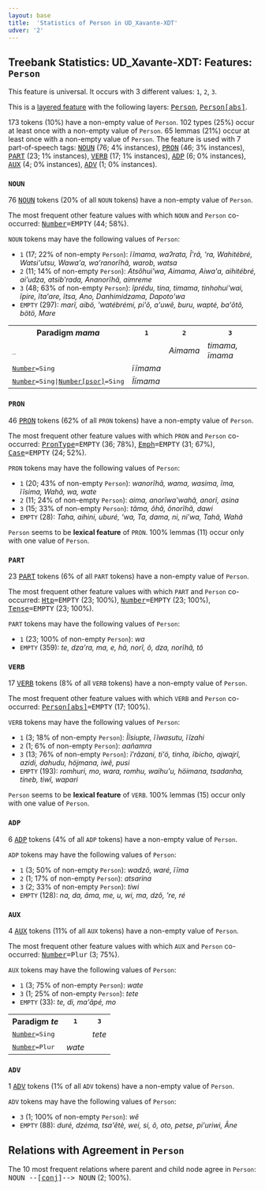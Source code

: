 ```yaml
---
layout: base
title:  'Statistics of Person in UD_Xavante-XDT'
udver: '2'
---
```


## Treebank Statistics: UD_Xavante-XDT: Features: `Person`

This feature is universal.
It occurs with 3 different values: `1`, `2`, `3`.

This is a <a href="../../u/overview/feat-layers.html">layered feature</a> with the following layers: <tt><a href="xav_xdt-feat-Person.html">Person</a></tt>, <tt><a href="xav_xdt-feat-Person-abs.html">Person[abs]</a></tt>.

173 tokens (10%) have a non-empty value of `Person`.
102 types (25%) occur at least once with a non-empty value of `Person`.
65 lemmas (21%) occur at least once with a non-empty value of `Person`.
The feature is used with 7 part-of-speech tags: <tt><a href="xav_xdt-pos-NOUN.html">NOUN</a></tt> (76; 4% instances), <tt><a href="xav_xdt-pos-PRON.html">PRON</a></tt> (46; 3% instances), <tt><a href="xav_xdt-pos-PART.html">PART</a></tt> (23; 1% instances), <tt><a href="xav_xdt-pos-VERB.html">VERB</a></tt> (17; 1% instances), <tt><a href="xav_xdt-pos-ADP.html">ADP</a></tt> (6; 0% instances), <tt><a href="xav_xdt-pos-AUX.html">AUX</a></tt> (4; 0% instances), <tt><a href="xav_xdt-pos-ADV.html">ADV</a></tt> (1; 0% instances).

### `NOUN`

76 <tt><a href="xav_xdt-pos-NOUN.html">NOUN</a></tt> tokens (20% of all `NOUN` tokens) have a non-empty value of `Person`.

The most frequent other feature values with which `NOUN` and `Person` co-occurred: <tt><a href="xav_xdt-feat-Number.html">Number</a></tt><tt>=EMPTY</tt> (44; 58%).

`NOUN` tokens may have the following values of `Person`:

* `1` (17; 22% of non-empty `Person`): <em>ĩĩmama, waʔrata, Ĩ'rã, 'ra, Wahitébré, Watsi'utsu, Wawa'a, wa'ranorĩhã, warob, watsa</em>
* `2` (11; 14% of non-empty `Person`): <em>Atsõhui'wa, Aimama, Aiwa'a, aihitébré, ai’udza, atsib'rada, Ananorĩhã, aimreme</em>
* `3` (48; 63% of non-empty `Person`): <em>ĩprédu, tina, timama, tinhohui'wai, ĩpire, ĩta'are, ĩtsa, Ano, Danhimidzama, Dapoto'wa</em>
* `EMPTY` (297): <em>marĩ, aibö, 'watébrémi, pi'õ, a'uwẽ, buru, wapté, ba'õtõ, bötö, Mare</em>

<table>
  <tr><th>Paradigm <i>mama</i></th><th><tt>1</tt></th><th><tt>2</tt></th><th><tt>3</tt></th></tr>
  <tr><td><tt>_</tt></td><td></td><td><em>Aimama</em></td><td><em>timama, ĩmama</em></td></tr>
  <tr><td><tt><tt><a href="xav_xdt-feat-Number.html">Number</a></tt><tt>=Sing</tt></tt></td><td><em>ĩĩmama</em></td><td></td><td></td></tr>
  <tr><td><tt><tt><a href="xav_xdt-feat-Number.html">Number</a></tt><tt>=Sing</tt>|<tt><a href="xav_xdt-feat-Number-psor.html">Number[psor]</a></tt><tt>=Sing</tt></tt></td><td><em>Ĩĩmama</em></td><td></td><td></td></tr>
</table>

### `PRON`

46 <tt><a href="xav_xdt-pos-PRON.html">PRON</a></tt> tokens (62% of all `PRON` tokens) have a non-empty value of `Person`.

The most frequent other feature values with which `PRON` and `Person` co-occurred: <tt><a href="xav_xdt-feat-PronType.html">PronType</a></tt><tt>=EMPTY</tt> (36; 78%), <tt><a href="xav_xdt-feat-Emph.html">Emph</a></tt><tt>=EMPTY</tt> (31; 67%), <tt><a href="xav_xdt-feat-Case.html">Case</a></tt><tt>=EMPTY</tt> (24; 52%).

`PRON` tokens may have the following values of `Person`:

* `1` (20; 43% of non-empty `Person`): <em>wanorĩhã, wama, wasima, ĩma, ĩĩsima, Wahã, wa, wate</em>
* `2` (11; 24% of non-empty `Person`): <em>aima, anorĩwa'wahã, anorĩ, asina</em>
* `3` (15; 33% of non-empty `Person`): <em>tãma, õhã, õnorĩhã, dawi</em>
* `EMPTY` (28): <em>Taha, aihini, uburé, 'wa, Ta, dama, ni, ni'wa, Tahã, Wahã</em>

`Person` seems to be **lexical feature** of `PRON`. 100% lemmas (11) occur only with one value of `Person`.

### `PART`

23 <tt><a href="xav_xdt-pos-PART.html">PART</a></tt> tokens (6% of all `PART` tokens) have a non-empty value of `Person`.

The most frequent other feature values with which `PART` and `Person` co-occurred: <tt><a href="xav_xdt-feat-Htp.html">Htp</a></tt><tt>=EMPTY</tt> (23; 100%), <tt><a href="xav_xdt-feat-Number.html">Number</a></tt><tt>=EMPTY</tt> (23; 100%), <tt><a href="xav_xdt-feat-Tense.html">Tense</a></tt><tt>=EMPTY</tt> (23; 100%).

`PART` tokens may have the following values of `Person`:

* `1` (23; 100% of non-empty `Person`): <em>wa</em>
* `EMPTY` (359): <em>te, dza'ra, ma, e, hã, norĩ, õ, dza, norĩhã, tô</em>

### `VERB`

17 <tt><a href="xav_xdt-pos-VERB.html">VERB</a></tt> tokens (8% of all `VERB` tokens) have a non-empty value of `Person`.

The most frequent other feature values with which `VERB` and `Person` co-occurred: <tt><a href="xav_xdt-feat-Person-abs.html">Person[abs]</a></tt><tt>=EMPTY</tt> (17; 100%).

`VERB` tokens may have the following values of `Person`:

* `1` (3; 18% of non-empty `Person`): <em>Ĩĩsiupte, ĩĩwasutu, ĩĩzahi</em>
* `2` (1; 6% of non-empty `Person`): <em>aañamra</em>
* `3` (13; 76% of non-empty `Person`): <em>ĩ'rãzani, ti'ö, tinha, ĩbicho, ajwajrĩ, azidi, dahudu, höjmana, iwẽ, pusi</em>
* `EMPTY` (193): <em>romhuri, mo, wara, romhu, waihu'u, höimana, tsadanha, tineb, tiwĩ, wapari</em>

`Person` seems to be **lexical feature** of `VERB`. 100% lemmas (15) occur only with one value of `Person`.

### `ADP`

6 <tt><a href="xav_xdt-pos-ADP.html">ADP</a></tt> tokens (4% of all `ADP` tokens) have a non-empty value of `Person`.

`ADP` tokens may have the following values of `Person`:

* `1` (3; 50% of non-empty `Person`): <em>wadzô, waré, ĩĩma</em>
* `2` (1; 17% of non-empty `Person`): <em>atsarina</em>
* `3` (2; 33% of non-empty `Person`): <em>tiwi</em>
* `EMPTY` (128): <em>na, da, ãma, me, u, wi, ma, dzô, 're, ré</em>

### `AUX`

4 <tt><a href="xav_xdt-pos-AUX.html">AUX</a></tt> tokens (11% of all `AUX` tokens) have a non-empty value of `Person`.

The most frequent other feature values with which `AUX` and `Person` co-occurred: <tt><a href="xav_xdt-feat-Number.html">Number</a></tt><tt>=Plur</tt> (3; 75%).

`AUX` tokens may have the following values of `Person`:

* `1` (3; 75% of non-empty `Person`): <em>wate</em>
* `3` (1; 25% of non-empty `Person`): <em>tete</em>
* `EMPTY` (33): <em>te, di, ma'ãpé, mo</em>

<table>
  <tr><th>Paradigm <i>te</i></th><th><tt>1</tt></th><th><tt>3</tt></th></tr>
  <tr><td><tt><tt><a href="xav_xdt-feat-Number.html">Number</a></tt><tt>=Sing</tt></tt></td><td></td><td><em>tete</em></td></tr>
  <tr><td><tt><tt><a href="xav_xdt-feat-Number.html">Number</a></tt><tt>=Plur</tt></tt></td><td><em>wate</em></td><td></td></tr>
</table>

### `ADV`

1 <tt><a href="xav_xdt-pos-ADV.html">ADV</a></tt> tokens (1% of all `ADV` tokens) have a non-empty value of `Person`.

`ADV` tokens may have the following values of `Person`:

* `3` (1; 100% of non-empty `Person`): <em>wẽ</em>
* `EMPTY` (88): <em>duré, dzéma, tsa'ẽtè, wei, si, õ, oto, petse, pi'uriwi, Ãne</em>

## Relations with Agreement in `Person`

The 10 most frequent relations where parent and child node agree in `Person`:
<tt>NOUN --[<tt><a href="xav_xdt-dep-conj.html">conj</a></tt>]--> NOUN</tt> (2; 100%).

